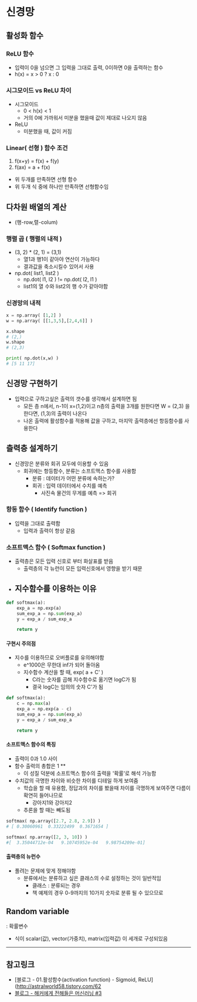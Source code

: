 # 신경망
## 활성화 함수
### ReLU 함수
- 입력이 0을 넘으면 그 입력을 그대로 출력, 0이하면 0을 출력하는 함수
- h(x) = x > 0 ? x : 0

### 시그모이드 vs ReLU 차이
- 시그모이드
	- 0 < h(x) < 1
	- 거의 0에 가까워서 미분을 했을때 값이 제대로 나오지 않음
- ReLU 
	- 미분했을 때, 값이 커짐

### Linear( 선형 ) 함수 조건
1. f(x+y) = f(x) + f(y)
2. f(ax) = a + f(x) 
- 위 두개를 만족하면 선형 함수
- 위 두개 식 중에 하나만 만족하면 선형함수임

## 다차원 배열의 계산
- (행-row,렬-colum)

### 행렬 곱 ( 행렬의 내적 )
- (3, 2) * (2, 1) = (3,1)
	- 열1과 행1이 같아야 연산이 가능하다
	- 결과값을 축소시킬수 있어서 사용
- np.dot( list1, list2 )
	- np.dot( l1, l2 ) != np.dot( l2, l1 )
	- list1의 열 수와 list2의 행 수가 같아야함

### 신경망의 내적
```python
x = np.array( [1,2] )
w = np.array( [[1,3,5],[2,4,6]] )

x.shape
# (2,)
w.shape
# (2,3)

print( np.dot(x,w) )
# [5 11 17]
```

## 신경망 구현하기
- 입력으로 구하고싶은 출력의 갯수를 생각해서 설계하면 됨
	- 모든 층 n에서, n-1이 x=(1,2)이고 n층의 출력을 3개를 원한다면 W = (2,3) 을 한다면, (1,3)의 출력이 나온다
	- 나온 출력에 활성함수를 적용해 값을 구하고, 마지막 출력층에선 항등함수를 사용한다

## 츨력층 설계하기
- 신경망은 분류와 회귀 모두에 이용할 수 있음
	- 회귀에는 항등함수, 분류는 소프트맥스 함수를 사용함
		- 분류 : 데이터가 어떤 분류에 속하는가?
		- 회귀 : 입력 데이터에서 수치를 예측
			- 사진속 물건의 무게를 예측 => 회귀

### 항등 함수 ( Identify function )
- 입력을 그대로 출력함
	- 입력과 출력이 항상 같음

### 소프트맥스 함수 ( Softmax function )
- 출력층은 모든 입력 신호로 부터 화살표를 받음
	- 출력층의 각 뉴런이 모든 입력신호에서 영향을 받기 때문
- 지수함수를 이용하는 이유
	- 
```python
def softmax(a):
	exp_a = np.exp(a)
	sum_exp_a = np.sum(exp_a)
	y = exp_a / sum_exp_a

	return y
```

#### 구현시 주의점
- 지수를 이용하므로 오버플로를 유의해야함
	- e^1000은 무한대 inf가 되어 돌아옴
	- 지수함수 계산을 할 때, exp( a + C' )
		- C라는 숫자를 곱해 지수함수로 옮기면 logC가 됨
		- 결국 logC는 임의의 숫자 C'가 됨
```python
def softmax(a):
	c = np.max(a)
	exp_a = np.exp(a - c)
	sum_exp_a = np.sum(exp_a)
	y = exp_a / sum_exp_a

	return y
```

#### 소프트맥스 함수의 특징
- 출력이 0과 1.0 사이
- 함수 출력의 총합은 1 **
	- 이 성질 덕분에 소프트맥스 함수의 출력을 '확률'로 해석 가능함
- 수치값의 극명한 차이와 비슷한 차이를 디테일 하게 보여줌
	- 학습을 할 때 유용함, 정답과의 차이를 봤을때 차이를 극명하게 보여주면 다름이 확연히 들어나므로
		- 강아지1와 강아지2
	- 추론을 할 때는 빼도됨
```python
softmax( np.array([2.7, 2.8, 2.9]) )
# [ 0.30060961  0.33222499  0.3671654 ]

softmax( np.array([2, 3, 10]) )
#[  3.35044712e-04   9.10745952e-04   9.98754209e-01]
```

#### 출력층의 뉴런수
- 풀려는 문제에 맞게 정해야함
	- 분류에서는 분류하고 싶은 클래스의 수로 설정하는 것이 일반적임
		- 클래스 : 분류되는 경우
		- 책 예제의 경우 0-9까지의 10가지 숫자로 분류 될 수 있으므로 

## Random variable
: 확률변수
- 식이 scalar(값), vector(가중치), matrix(입력값) 이 세개로 구성되있음 

---
## 참고링크
* [블로그 - 01.활성함수(activation function) - Sigmoid, ReLU](http://astralworld58.tistory.com/62
* [블로그 - 해커에게 전해들은 머신러닝 #3](https://tensorflow.blog/해커에게-전해들은-머신러닝-3/)